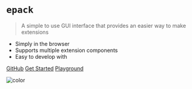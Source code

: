 # `epack`

> A simple to use GUI interface that provides an easier way to make extensions

- Simply in the browser
- Supports multiple extension components
- Easy to develop with

[GitHub](https://github.com/Yash-Singh1/epack/)
[Get Started](?id=main)
<a href="/playground/">Playground</a>

<!-- background color -->

![color](#edc7c7)
